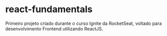 # react-fundamentals

Primeiro projeto criado durante o curso Ignite da RocketSeat, voltado para desenvolvimento Frontend utilizando ReactJS.
